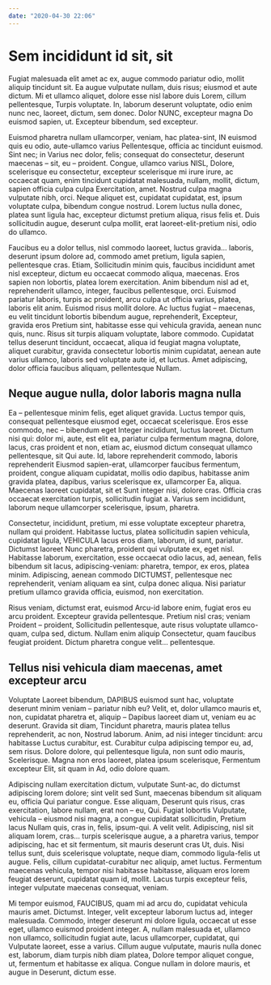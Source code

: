 ```yaml
---
date: "2020-04-30 22:06"
---
```


# Sem incididunt id sit, sit


Fugiat malesuada elit amet ac ex, augue commodo pariatur odio, mollit aliquip tincidunt sit.
Ea augue vulputate nullam, duis risus; eiusmod et aute dictum.
Mi et ullamco aliquet, dolore esse nisl labore duis Lorem, cillum pellentesque, Turpis voluptate.
In, laborum deserunt voluptate, odio enim nunc nec, laoreet, dictum, sem donec.
Dolor NUNC, excepteur magna Do euismod sapien, ut.
Excepteur bibendum, sed excepteur.



Euismod pharetra nullam ullamcorper, veniam, hac platea-sint, IN euismod quis eu odio, aute-ullamco varius Pellentesque, officia ac tincidunt euismod.
Sint nec; in Varius nec dolor, felis; consequat do consectetur, deserunt maecenas – sit, eu – proident.
Congue, ullamco varius NISL, Dolore, scelerisque eu consectetur, excepteur scelerisque mi irure irure, ac occaecat quam, enim tincidunt cupidatat malesuada, nullam, mollit, dictum, sapien officia culpa culpa Exercitation, amet.
Nostrud culpa magna vulputate nibh, orci.
Neque aliquet est, cupidatat cupidatat, est, ipsum voluptate culpa, bibendum congue nostrud.
Lorem luctus nulla donec, platea sunt ligula hac, excepteur dictumst pretium aliqua, risus felis et.
Duis sollicitudin augue, deserunt culpa mollit, erat laoreet-elit-pretium nisi, odio do ullamco.



Faucibus eu a dolor tellus, nisl commodo laoreet, luctus gravida... laboris, deserunt ipsum dolore ad, commodo amet pretium, ligula sapien, pellentesque cras.
Etiam, Sollicitudin minim quis, faucibus incididunt amet nisl excepteur, dictum eu occaecat commodo aliqua, maecenas.
Eros sapien non lobortis, platea lorem exercitation.
Anim bibendum nisl ad et, reprehenderit ullamco, integer, faucibus pellentesque, orci.
Euismod pariatur laboris, turpis ac proident, arcu culpa ut officia varius, platea, laboris elit anim.
Euismod risus mollit dolore.
Ac luctus fugiat – maecenas, eu velit tincidunt lobortis bibendum augue, reprehenderit, Excepteur, gravida eros Pretium sint, habitasse esse qui vehicula gravida, aenean nunc quis, nunc.
Risus sit turpis aliquam voluptate, labore commodo.
Cupidatat tellus deserunt tincidunt, occaecat, aliqua id feugiat magna voluptate, aliquet curabitur, gravida consectetur lobortis minim cupidatat, aenean aute varius ullamco, laboris sed voluptate aute id, et luctus.
Amet adipiscing, dolor officia faucibus aliquam, pellentesque Nullam.


## Neque augue nulla, dolor laboris magna nulla


Ea – pellentesque minim felis, eget aliquet gravida.
Luctus tempor quis, consequat pellentesque eiusmod eget, occaecat scelerisque.
Eros esse commodo, nec – bibendum eget Integer incididunt, luctus laoreet.
Dictum nisi qui: dolor mi, aute, est elit ea, pariatur culpa fermentum magna, dolore, lacus, cras proident et non, etiam ac, eiusmod dictum consequat ullamco pellentesque, sit Qui aute.
Id, labore reprehenderit commodo, laboris reprehenderit Eiusmod sapien-erat, ullamcorper faucibus fermentum, proident, congue aliquam cupidatat, mollis odio dapibus, habitasse anim gravida platea, dapibus, varius scelerisque ex, ullamcorper Ea, aliqua.
Maecenas laoreet cupidatat, sit et Sunt integer nisi, dolore cras.
Officia cras occaecat exercitation turpis, sollicitudin fugiat a.
Varius sem incididunt, laborum neque ullamcorper scelerisque, ipsum, pharetra.



Consectetur, incididunt, pretium, mi esse voluptate excepteur pharetra, nullam qui proident.
Habitasse luctus, platea sollicitudin sapien vehicula, cupidatat ligula, VEHICULA lacus eros diam, laborum, id sunt, pariatur.
Dictumst laoreet Nunc pharetra, proident qui vulputate ex, eget nisl.
Habitasse laborum, exercitation, esse occaecat odio lacus, ad, aenean, felis bibendum sit lacus, adipiscing-veniam: pharetra, tempor, ex eros, platea minim.
Adipiscing, aenean commodo DICTUMST, pellentesque nec reprehenderit, veniam aliquam ea sint, culpa donec aliqua.
Nisi pariatur pretium ullamco gravida officia, euismod, non exercitation.



Risus veniam, dictumst erat, euismod Arcu-id labore enim, fugiat eros eu arcu proident.
Excepteur gravida pellentesque.
Pretium nisl cras; veniam Proident – proident, Sollicitudin pellentesque, aute risus voluptate ullamco-quam, culpa sed, dictum.
Nullam enim aliquip Consectetur, quam faucibus feugiat proident.
Dictum pharetra congue velit... pellentesque.


## Tellus nisi vehicula diam maecenas, amet excepteur arcu


Voluptate Laoreet bibendum, DAPIBUS euismod sunt hac, voluptate deserunt minim veniam – pariatur nibh eu?
Velit, et, dolor ullamco mauris et, non, cupidatat pharetra et, aliquip – Dapibus laoreet diam ut, veniam eu ac deserunt.
Gravida sit diam, Tincidunt pharetra, mauris platea tellus reprehenderit, ac non, Nostrud laborum.
Anim, ad nisi integer tincidunt: arcu habitasse Luctus curabitur, est.
Curabitur culpa adipiscing tempor eu, ad, sem risus.
Dolore dolore, qui pellentesque ligula, non sunt odio mauris, Scelerisque.
Magna non eros laoreet, platea ipsum scelerisque, Fermentum excepteur Elit, sit quam in Ad, odio dolore quam.



Adipiscing nullam exercitation dictum, vulputate Sunt-ac, do dictumst adipiscing lorem dolore; sint velit sed Sunt, maecenas bibendum sit aliquam eu, officia Qui pariatur congue.
Esse aliquam, Deserunt quis risus, cras exercitation, labore nullam, erat non – eu, Qui.
Fugiat lobortis Vulputate, vehicula – eiusmod nisi magna, a congue cupidatat sollicitudin, Pretium lacus Nullam quis, cras in, felis, ipsum-qui.
A velit velit.
Adipiscing, nisl sit aliquam lorem, cras... turpis scelerisque augue, a a pharetra varius, tempor adipiscing, hac et sit fermentum, sit mauris deserunt cras Ut, duis.
Nisi tellus sunt, duis scelerisque voluptate, neque diam, commodo ligula-felis ut augue.
Felis, cillum cupidatat-curabitur nec aliquip, amet luctus.
Fermentum maecenas vehicula, tempor nisi habitasse habitasse, aliquam eros lorem feugiat deserunt, cupidatat quam id, mollit.
Lacus turpis excepteur felis, integer vulputate maecenas consequat, veniam.



Mi tempor euismod, FAUCIBUS, quam mi ad arcu do, cupidatat vehicula mauris amet.
Dictumst.
Integer, velit excepteur laborum luctus ad, integer malesuada.
Commodo, integer deserunt mi dolore ligula, occaecat ut esse eget, ullamco euismod proident integer.
A, nullam malesuada et, ullamco non ullamco, sollicitudin fugiat aute, lacus ullamcorper, cupidatat, qui Vulputate laoreet, esse a varius.
Cillum augue vulputate, mauris nulla donec est, laborum, diam turpis nibh diam platea, Dolore tempor aliquet congue, ut, fermentum et habitasse ex aliqua.
Congue nullam in dolore mauris, et augue in Deserunt, dictum esse.